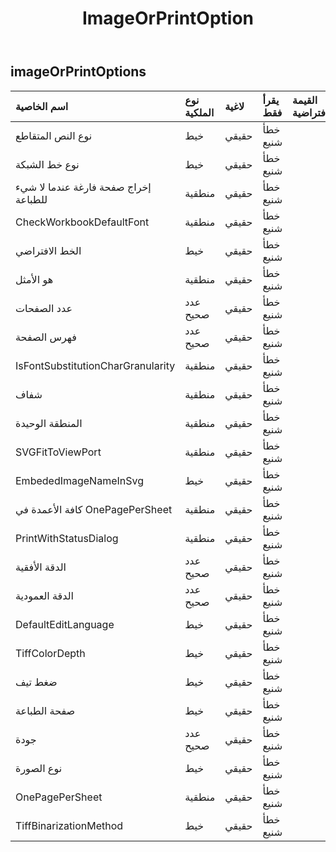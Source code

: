 ﻿---
title: ImageOrPrintOption
second_title: Aspose.Cells Cloud Documen
type: docs
url: /ar/specification/model/imageorprintoptions/
description: "Aspose.Cells مواصفات النموذج السحابي: ImageOrPrintOptions. تعامل بسهولة مع Excel ومستندات جداول البيانات الأخرى التي تحتوي على ميزات مثل الفتح والتوليد والتحرير والتقسيم والدمج والمقارنة والتحويل"
weight: 50
---
## **imageOrPrintOptions**

 

| اسم الخاصية| نوع الملكية| لاغية| يقرأ فقط| القيمة الافتراضية| وصف|
|:- |:- |:- |:- |:- |:- |
| نوع النص المتقاطع| خيط| حقيقي| خطأ شنيع|| نوع النص المتقاطع|
| نوع خط الشبكة| خيط| حقيقي| خطأ شنيع|| نوع خط الشبكة|
| إخراج صفحة فارغة عندما لا شيء للطباعة| منطقية| حقيقي| خطأ شنيع|||
| CheckWorkbookDefaultFont| منطقية| حقيقي| خطأ شنيع|||
| الخط الافتراضي| خيط| حقيقي| خطأ شنيع|||
| هو الأمثل| منطقية| حقيقي| خطأ شنيع|||
| عدد الصفحات| عدد صحيح| حقيقي| خطأ شنيع|||
| فهرس الصفحة| عدد صحيح| حقيقي| خطأ شنيع|||
| IsFontSubstitutionCharGranularity| منطقية| حقيقي| خطأ شنيع|||
| شفاف| منطقية| حقيقي| خطأ شنيع|||
| المنطقة الوحيدة| منطقية| حقيقي| خطأ شنيع|||
| SVGFitToViewPort| منطقية| حقيقي| خطأ شنيع|||
| EmbededImageNameInSvg| خيط| حقيقي| خطأ شنيع|||
| كافة الأعمدة في OnePagePerSheet| منطقية| حقيقي| خطأ شنيع|||
| PrintWithStatusDialog| منطقية| حقيقي| خطأ شنيع|||
| الدقة الأفقية| عدد صحيح| حقيقي| خطأ شنيع|||
| الدقة العمودية| عدد صحيح| حقيقي| خطأ شنيع|||
| DefaultEditLanguage| خيط| حقيقي| خطأ شنيع|| DefaultEditLanguage|
| TiffColorDepth| خيط| حقيقي| خطأ شنيع|| عمق اللون|
| ضغط تيف| خيط| حقيقي| خطأ شنيع|| ضغط تيف|
| صفحة الطباعة| خيط| حقيقي| خطأ شنيع|| نوع صفحة الطباعة|
|جودة| عدد صحيح| حقيقي| خطأ شنيع|||
| نوع الصورة| خيط| حقيقي| خطأ شنيع|| نوع الصورة|
| OnePagePerSheet| منطقية| حقيقي| خطأ شنيع|||
| TiffBinarizationMethod| خيط| حقيقي| خطأ شنيع|| طريقة ثنائية الصورة|

